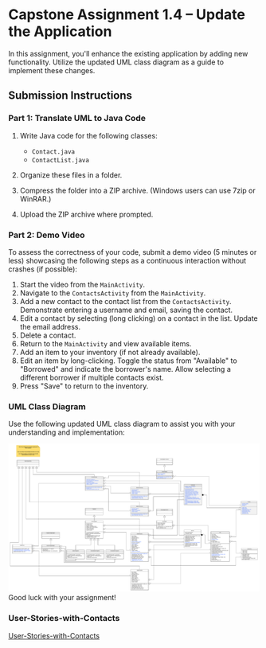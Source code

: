 # Capstone Assignment 1.4 – Update the Application

In this assignment, you'll enhance the existing application by adding new functionality. Utilize the updated UML class diagram as a guide to implement these changes.

## Submission Instructions

### Part 1: Translate UML to Java Code

1. Write Java code for the following classes:

   - `Contact.java`
   - `ContactList.java`

2. Organize these files in a folder.

3. Compress the folder into a ZIP archive. (Windows users can use 7zip or WinRAR.)

4. Upload the ZIP archive where prompted.

### Part 2: Demo Video

To assess the correctness of your code, submit a demo video (5 minutes or less) showcasing the following steps as a continuous interaction without crashes (if possible):

1. Start the video from the `MainActivity`.
2. Navigate to the `ContactsActivity` from the `MainActivity`.
3. Add a new contact to the contact list from the `ContactsActivity`. Demonstrate entering a username and email, saving the contact.
4. Edit a contact by selecting (long clicking) on a contact in the list. Update the email address.
5. Delete a contact.
6. Return to the `MainActivity` and view available items.
7. Add an item to your inventory (if not already available).
8. Edit an item by long-clicking. Toggle the status from "Available" to "Borrowed" and indicate the borrower's name. Allow selecting a different borrower if multiple contacts exist.
9. Press "Save" to return to the inventory.

### UML Class Diagram

Use the following updated UML class diagram to assist you with your understanding and implementation:

![Updated UML class diagram](https://github.com/Daniel-Andarge/Software-Design-and-Architecture-Specialization--University-of-Alberta/blob/main/Course-1-Object-Oriented-Design/Module-4-Capstone-Challenge/Capstone-Assignment1.4/Update-UML-Class.png)
Good luck with your assignment!

### User-Stories-with-Contacts

[User-Stories-with-Contacts](https://github.com/Daniel-Andarge/Software-Design-and-Architecture-Specialization--University-of-Alberta/blob/main/Course-1-Object-Oriented-Design/Module-4-Capstone-Challenge/Capstone-Assignment1.4/User-Stories-with-Contacts.pdf)
